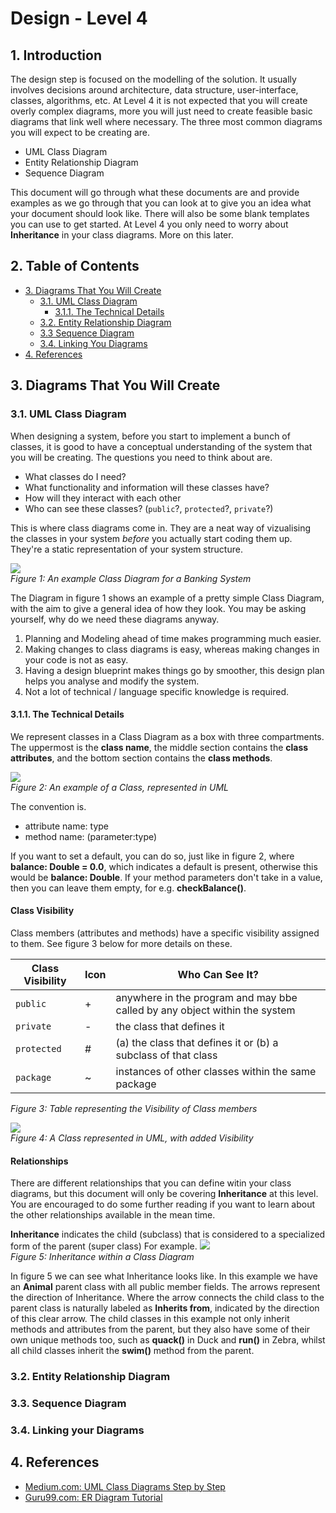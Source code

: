# Design - Level 4 

## 1. Introduction
The design step is focused on the modelling of the solution. It usually involves decisions around architecture, data structure, user-interface, classes, algorithms, etc. At Level 4 it is not expected that you will create overly complex diagrams, more you will just need to create feasible basic diagrams that link well where necessary. The three most common diagrams you will expect to be creating are.

* UML Class Diagram
* Entity Relationship Diagram
* Sequence Diagram

This document will go through what these documents are and provide examples as we go through that you can look at to give you an idea what your document should look like. There will also be some blank templates you can use to get started. At Level 4 you only need to worry about **Inheritance** in your class diagrams. More on this later.

## 2. Table of Contents
- [3. Diagrams That You Will Create](#3-diagrams-that-you-will-create)
  - [3.1. UML Class Diagram](#31-uml-class-diagram)
    - [3.1.1. The Technical Details](#311-the-technical-details)
  - [3.2. Entity Relationship Diagram](#32-entity-relationship-diagram)
  - [3.3 Sequence Diagram](#33-sequence-diagram)
  - [3.4. Linking You Diagrams](#34-linking-your-diagrams)
- [4. References](#4-references)  

## 3. Diagrams That You Will Create
### 3.1. UML Class Diagram
When designing a system, before you start to implement a bunch of classes, it is good to have a conceptual understanding of the system that you will be creating. The questions you need to think about are.

* What classes do I need?
* What functionality and information will these classes have?
* How will they interact with each other
* Who can see these classes? (`public`?, `protected`?, `private`?)  

This is where class diagrams come in. They are a neat way of vizualising the classes in your system *before* you actually start coding them up. They're a static representation of your system structure.  

![](https://miro.medium.com/max/847/1*TYRSuON0vVxy8olllrBVEw.png)  
*Figure 1: An example Class Diagram for a Banking System*  

The Diagram in figure 1 shows an example of a pretty simple Class Diagram, with the aim to give a general idea of how they look. You may be asking yourself, why do we need these diagrams anyway.

1. Planning and Modeling ahead of time makes programming much easier.  
2. Making changes to class diagrams is easy, whereas making changes in your code is not as easy.  
3. Having a design blueprint makes things go by smoother, this design plan helps you analyse and modify the system.  
4. Not a lot of technical / language specific knowledge is required.  

#### 3.1.1. The Technical Details
We represent classes in a Class Diagram as a box with three compartments. The uppermost is the **class name**, the middle section contains the **class attributes**, and the bottom section contains the **class methods**.


![](https://miro.medium.com/max/552/1*vY53qi20_IryBWOBDnCHpg.png)  
*Figure 2: An example of a Class, represented in UML*  

The convention is.
* attribute name: type
* method name: (parameter:type)  

If you want to set a default, you can do so, just like in figure 2, where **balance: Double = 0.0**, which indicates a default is present, otherwise this would be **balance: Double**. If your method parameters don't take in a value, then you can leave them empty, for e.g. **checkBalance()**.  

#### Class Visibility  
Class members (attributes and methods) have a specific visibility assigned to them. See figure 3 below for more details on these.

|         Class Visibility      | Icon |                             Who Can See It?                                | 
|-------------------------------|------|----------------------------------------------------------------------------|
|            `public`           |   +  | anywhere in the program and may bbe called by any object within the system |
|           `private`           |   -  | the class that defines it                                                 |
|          `protected`          |   #  | (a) the class that defines it or (b) a subclass of that class              |
|          `package`            |   ~  | instances of other classes within the same package                         |  

*Figure 3: Table representing the Visibility of Class members*  

![](https://miro.medium.com/max/547/1*TPgpSIX9iP8L9yYHH6CRfA.png)  
*Figure 4: A Class represented in UML, with added Visibility*

#### Relationships
There are different relationships that you can define witin your class diagrams, but this document will only be covering **Inheritance** at this level. You are encouraged to do some further reading if you want to learn about the other relationships available in the mean time.  

**Inheritance** indicates the child (subclass) that is considered to a specialized form of the parent (super class) For example.
![](https://miro.medium.com/max/847/1*szU8ngrWSXmBNPYReMyK5w.png)  
*Figure 5: Inheritance within a Class Diagram*  

In figure 5 we can see what Inheritance looks like. In this example we have an **Animal** parent class with all public member fields. The arrows represent the direction of Inheritance. Where the arrow connects the child class to the parent class is naturally labeled as **Inherits from**, indicated by the direction of this clear arrow. The child classes in this example not only inherit methods and attributes from the parent, but they also have some of their own unique methods too, such as **quack()** in Duck and **run()** in Zebra, whilst all child classes inherit the **swim()** method from the parent. 

### 3.2. Entity Relationship Diagram



### 3.3. Sequence Diagram

### 3.4. Linking your Diagrams

## 4. References
- [Medium.com: UML Class Diagrams Step by Step](https://medium.com/@smagid_allThings/uml-class-diagrams-tutorial-step-by-step-520fd83b300b)  
- [Guru99.com: ER Diagram Tutorial](https://www.guru99.com/er-diagram-tutorial-dbms.html)
